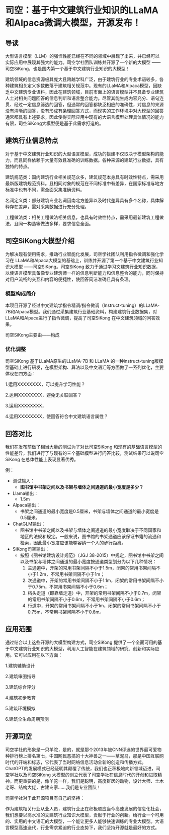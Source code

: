 # 司空：基于中文建筑行业知识的LLaMA和Alpaca微调大模型，开源发布！

## 导读

大型语言模型（LLM）的强悍性能已经在不同的领域中展现了出来，并已经可以实际应用中展现其强大的能力。司空学社团队训练并开源了一个新的大模型 ——司空SiKong，也是国内第一个基于中文建筑行业知识的大模型！

建筑领域的信息资源极其庞大且跨越学科广泛，由于建筑行业的专业术语较多，各种建筑相关定义多数散落于建筑相关规范中。现有的LLaMA和Alpaca模型，因缺乏中文建筑专业语料，因此在建筑领域，目前市面上的语言模型并不具备专业建筑人士对相关问题回答的信息判断和语言整合能力。尽管其能生成内容充分、语句连贯、经过一定信息筛选的回答，但通常的回答都缺乏相应的准确性，对信息的来源没有清晰的回答，没有形成有条理回答方式，而现实的工作环境中对大模型的回答通常都具有上述要求，因此使得实际应用中现有的大语言模型处理具体情况的能力有限，司空SiKong大模型便是基于此需求打造的。

## 建筑行业信息特点

对于基于中文建筑行业知识的大型语言模型，成功的搭建不仅取决于模型架构的能力，而且同样依赖于大量有效且准确的训练数据。各种来源的建筑行业数据，具有独特的特点。

建筑规范类：国内建筑行业相关规范众多，建筑规范本身具有时效性特点，需采用最新版建筑规范资料。且相同对象的规范在不同标准中有差异，在国家标准与地方标准中也有不同，需全面采集准确资料。

名词定义类：部分建筑专业名词因南北方差异以及时代差异具有多个名称，具体解释存在差异，需对采集数据进行充分处理。

工程做法类：相关工程做法相关信息，也具有时效性特点，需采用最新建筑工程做法，且同一构造等做法多样，要求信息全面。

## 司空SiKong大模型介绍

为解决现有使用需求，推动行业智能化发展，司空学社团队利用指令微调和强化学习在 LLaMA和Alpaca大模型的基础上，训练并开源了第一个基于中文建筑行业知识大模型 ——司空SiKong。司空SiKong 致力于通过学习文建筑行业知识数据，以使语言模型具备像专业建筑师一样的信息判断能力和信息整合的能力，同时保持对用户流畅的交互和内容的便捷性，使回答简洁准确且具有条理。

### 模型构成简介

本项目开源了经过中文建筑学指令精调/指令微调（Instruct-tuning）的LLaMA-7B和Alpaca模型。我们通过采集建筑行业基础资料，构建建筑行业数据集，对LLaMA和Alpaca进行了指令微调，提高了司空SiKong 在中文建筑领域的问答效果。

司空SiKong主要由——构成

### 优化调整

司空SiKong 基于LLaMA原生的LLaMA-7B 和 LLaMA 的一种instruct-tuning版模型基础上进行研发，在模型架构、算法以及中文语汇等方面做了一系列优化，主要体现在四方面：

1.运用XXXXXXXX，可以提升学习性能？

2.运用XXXXXXXX，避免无关联回答？

3.运用XXXXXXXX，

4.运用XXXXXXXX，使回答符合中文建筑语言属性？

## 回答对比

我们在发布前做了相当大量的测试为了对比司空SiKong 和现有的基础语言模型的性能差异，我们进行了与现有的三个基础模型进行问答比较，测试结果可以说司空SiKong 在总体性能上表现显著优秀。

例：

- 测试输入：
  - **图书馆中书架之间以及书架与墙体之间通道的最小宽度是多少？**
- Llama输出：
  - 1.5m
- Alpaca输出：
  - 书架之间通道的最小宽度是0.5厘米，书架与墙体之间通道的最小宽度是0.5厘米。
- ChatGLM输出：
  - 图书馆中书架之间以及书架与墙体之间通道的最小宽度取决于不同国家和地区的法规和规定。一般来说，图书馆的书架通道应该保证书籍的流通和检索，因此最小宽度应该能够容纳一个人的步行距离。
- SiKong司空输出：
  - 按照《图书馆建筑设计规范》（JGJ 38-2015）中规定，图书馆中书架之间以及书架与墙体之间通道的最小宽度按通道类型划分为以下几种情况： 
    1. 主通道中，开架的常用书架间隔不小于1.5m，闭架的常用书架间隔不小于1.2m，不常用书架间隔不小于1m；
    2. 次通道中，开架的常用书架间隔不小于1.1m，闭架的常用书架间隔不小于0.75m，不常用书架间隔不小于0.6m；
    3. 档头走道（即靠墙走道）中，开架的常用书架间隔不小于0.7m，闭架的常用书架间隔不小于0.6m，不常用书架间隔不小于0.6m；
    4. 行道中，开架的常用书架间隔不小于1m，闭架的常用书架间隔不小于0.75m，不常用书架间隔不小于0.6m。

## 应用范围

通过结合以上这些开源的大模型构建方式，司空SiKong 提供了一个全面可用的基于中文建筑行业知识的大模型，利用人工智能在建筑领域的研究、创新和实际应用。它可以应用在以下方面：

1.建筑辅助设计

2.建筑审图指导

3.建筑综合评分

4.建筑初步教育

5.建筑环境模拟

6.建筑全生命周期预测

## 开源司空

司空学社的形象是一只羊驼，是的，就是那个2013年被CNN评选的世界最可爱物种排行榜上排名第七，中国网民恶搞的十大神兽之一——草泥马，那是中国互联网时代的开端和标志，它代表了当时网络信息活动全新的创造和传播方式。ChatGPT的发展模式已经证明其颠覆了传统，我们也正积极地向新领域迈进，司空学社以及司空SiKong 大模型的创立代表了司空学社在信息时代的开创和进取精神。而更重要的是，像羊驼一样，我们是聪明，高度群居的动物，设计大师、土木老哥、结构大佬，古建专家……我们是专业团队！

司空学社对于此开源项目有自己的坚持：

作为建筑相关行业从业人员，建筑行业正在积极顺应当今高速发展的信息化社会，我们想要以高水准的文建筑行业知识大模型，贡献于行业的创新。给行业一个可用的、实用的中文语汇的大模型，一个能让更多人能够快速训练的专业大模型。大语言模型高速迭代，行业需求紧迫的行业态势下，我们坚持开源就是最好的方式。
